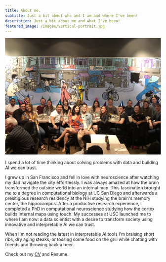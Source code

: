 ```yaml
---
title: About me.
subtitle: Just a bit about who and I am and where I've been!
description: Just a bit about me and what I've been!
featured_image: /images/vertical-portrait.jpg
---
```


![](/images/latest/birthday-2019.jpg)

I spend a lot of time thinking about solving problems with data and building AI we can trust. 

I grew up in San Francisco and fell in love with neuroscience after watching my dad navigate the city effortlessly. I was always amazed at how the brain transformed the outside world into an internal map. This fascination brought me to a degree in computational biology at UC San Diego and afterwards a presitigious research residency at the NIH studying the brain's memory center, the hippocampus. After a productive research experience, I completed a PhD in computational neuroscience studying how the cortex builds internal maps using touch. My successes at USC launched me to where I am now: a data scientist with a desire to transform society using innovative and interpretable AI we can trust.

When I'm not reading the latest in interpretable AI tools I'm braising short ribs, dry aging steaks, or tossing some food on the grill while chatting with friends and throwing back a beer. 

Check out my [CV](./CV-200429.pdf) and Resume. 

